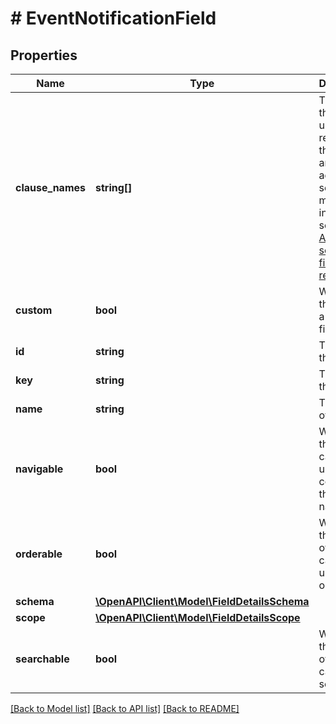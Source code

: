 # # EventNotificationField

## Properties

Name | Type | Description | Notes
------------ | ------------- | ------------- | -------------
**clause_names** | **string[]** | The names that can be used to reference the field in an advanced search. For more information, see [Advanced searching - fields reference](https://confluence.atlassian.com/x/gwORLQ). | [optional]
**custom** | **bool** | Whether the field is a custom field. | [optional]
**id** | **string** | The ID of the field. | [optional]
**key** | **string** | The key of the field. | [optional]
**name** | **string** | The name of the field. | [optional]
**navigable** | **bool** | Whether the field can be used as a column on the issue navigator. | [optional]
**orderable** | **bool** | Whether the content of the field can be used to order lists. | [optional]
**schema** | [**\OpenAPI\Client\Model\FieldDetailsSchema**](FieldDetailsSchema.md) |  | [optional]
**scope** | [**\OpenAPI\Client\Model\FieldDetailsScope**](FieldDetailsScope.md) |  | [optional]
**searchable** | **bool** | Whether the content of the field can be searched. | [optional]

[[Back to Model list]](../../README.md#models) [[Back to API list]](../../README.md#endpoints) [[Back to README]](../../README.md)
